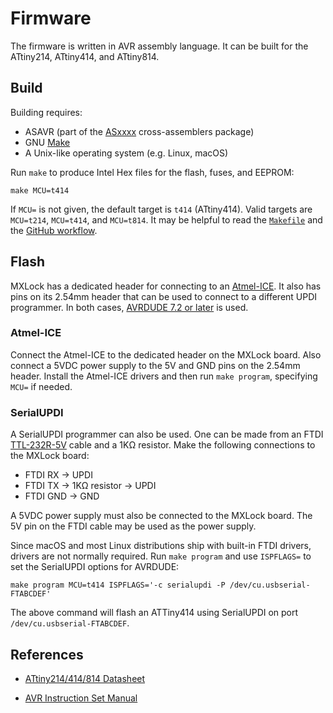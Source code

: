 # Firmware

The firmware is written in AVR assembly language.  It can be built for the ATtiny214, ATtiny414, and ATtiny814.

## Build

Building requires:

- ASAVR (part of the [ASxxxx](https://shop-pdp.net/ashtml/) cross-assemblers package)
- GNU [Make](https://www.gnu.org/software/make/)
- A Unix-like operating system (e.g. Linux, macOS)

Run `make` to produce Intel Hex files for the flash, fuses, and EEPROM:

    make MCU=t414

If `MCU=` is not given, the default target is `t414` (ATtiny414).  Valid targets are `MCU=t214`, `MCU=t414`, and `MCU=t814`.  It may be helpful to read the [`Makefile`](./Makefile) and the [GitHub workflow](../.github/workflows/main.yml).

## Flash

MXLock has a dedicated header for connecting to an [Atmel-ICE](https://www.microchip.com/en-us/development-tool/ATATMEL-ICE).  It also has pins on its 2.54mm header that can be used to connect to a different UPDI programmer.  In both cases, [AVRDUDE 7.2 or later](https://github.com/avrdudes/avrdude) is used.

### Atmel-ICE

Connect the Atmel-ICE to the dedicated header on the MXLock board.  Also connect a 5VDC power supply to the 5V and GND pins on the 2.54mm header.  Install the Atmel-ICE drivers and then run `make program`, specifying `MCU=` if needed.

### SerialUPDI

A SerialUPDI programmer can also be used.  One can be made from an FTDI [TTL-232R-5V](https://www.mouser.com/ProductDetail/895-TTL-232R-5V) cable and a 1KΩ resistor.  Make the following connections to the MXLock board:

- FTDI RX → UPDI
- FTDI TX → 1KΩ resistor → UPDI
- FTDI GND → GND

A 5VDC power supply must also be connected to the MXLock board.  The 5V pin on the FTDI cable may be used as the power supply.

Since macOS and most Linux distributions ship with built-in FTDI drivers, drivers are not normally required.  Run `make program` and use `ISPFLAGS=` to set the SerialUPDI options for AVRDUDE:

    make program MCU=t414 ISPFLAGS='-c serialupdi -P /dev/cu.usbserial-FTABCDEF'

The above command will flash an ATTiny414 using SerialUPDI on port `/dev/cu.usbserial-FTABCDEF`.

## References

- [ATtiny214/414/814 Datasheet](https://web.archive.org/web/20231029180615if_/https://ww1.microchip.com/downloads/en/DeviceDoc/40001912A.pdf)

- [AVR Instruction Set Manual](https://web.archive.org/web/20211122051203if_/http://ww1.microchip.com/downloads/en/devicedoc/atmel-0856-avr-instruction-set-manual.pdf)
